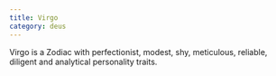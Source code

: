 ```yaml
---
title: Virgo
category: deus
---
```

Virgo is a Zodiac with perfectionist, modest, shy, meticulous, reliable, diligent and analytical personality traits.
